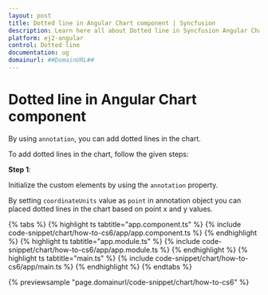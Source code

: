 ```yaml
---
layout: post
title: Dotted line in Angular Chart component | Syncfusion
description: Learn here all about Dotted line in Syncfusion Angular Chart component of Syncfusion Essential JS 2 and more.
platform: ej2-angular
control: Dotted line 
documentation: ug
domainurl: ##DomainURL##
---
```


# Dotted line in Angular Chart component

By using `annotation`, you can add dotted lines in the chart.

To add dotted lines in the chart, follow the given steps:

**Step 1**:

Initialize the custom elements by using the `annotation` property.

By setting `coordinateUnits` value as `point` in annotation object you can placed dotted lines
in the chart based on point x and y values.

{% tabs %}
{% highlight ts tabtitle="app.component.ts" %}
{% include code-snippet/chart/how-to-cs6/app/app.component.ts %}
{% endhighlight %}
{% highlight ts tabtitle="app.module.ts" %}
{% include code-snippet/chart/how-to-cs6/app/app.module.ts %}
{% endhighlight %}
{% highlight ts tabtitle="main.ts" %}
{% include code-snippet/chart/how-to-cs6/app/main.ts %}
{% endhighlight %}
{% endtabs %}
  
{% previewsample "page.domainurl/code-snippet/chart/how-to-cs6" %}
